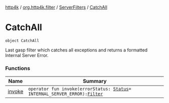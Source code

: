 [http4k](../../../index.md) / [org.http4k.filter](../../index.md) / [ServerFilters](../index.md) / [CatchAll](./index.md)

# CatchAll

`object CatchAll`

Last gasp filter which catches all exceptions and returns a formatted Internal Server Error.

### Functions

| Name | Summary |
|---|---|
| [invoke](invoke.md) | `operator fun invoke(errorStatus: `[`Status`](../../../org.http4k.core/-status/index.md)` = INTERNAL_SERVER_ERROR): `[`Filter`](../../../org.http4k.core/-filter.md) |
